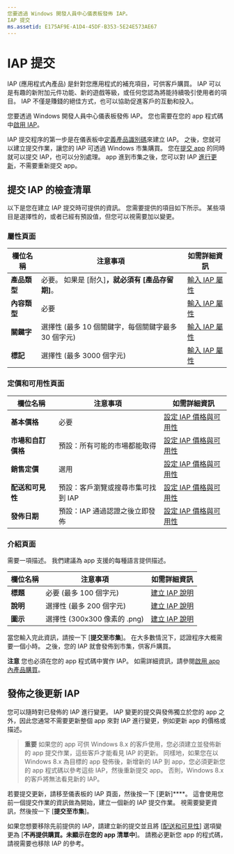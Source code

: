 ```yaml
---
您要透過 Windows 開發人員中心儀表板發佈 IAP。
IAP 提交
ms.assetid: E175AF9E-A1D4-45DF-B353-5E24E573AE67
---
```


# IAP 提交


IAP (應用程式內產品) 是針對您應用程式的補充項目，可供客戶購買。 IAP 可以是有趣的新附加元件功能、新的遊戲等級，或任何您認為將能持續吸引使用者的項目。 IAP 不僅是賺錢的絕佳方式，也可以協助促進客戶的互動和投入。

您要透過 Windows 開發人員中心儀表板發佈 IAP。 您也需要在您的 app 程式碼中[啟用 IAP](https://msdn.microsoft.com/library/windows/apps/mt219684)。

IAP 提交程序的第一步是在儀表板中[定義產品識別碼](set-your-iap-product-id.md)來建立 IAP。 之後，您就可以建立提交作業，讓您的 IAP 可透過 Windows 市集購買。 您在[提交 app](app-submissions.md) 的同時就可以提交 IAP，也可以分別處理。 app 進到市集之後，您可以對 IAP [進行更新](#updating-an-iap-after-submission)，不需要重新提交 app。

## 提交 IAP 的檢查清單


以下是您在建立 IAP 提交時可提供的資訊。 您需要提供的項目如下所示。 某些項目是選擇性的，或者已經有預設值，但您可以視需要加以變更。

### 屬性頁面
| 欄位名稱                    | 注意事項                                       | 如需詳細資訊                                                             |
|-------------------------------|---------------------------------------------|---------------------------------------------------------------------------|
| **產品類型**              | 必要。 如果是 [耐久]****，就必須有 [產品存留期]****。 | [輸入 IAP 屬性](enter-iap-properties.md)         |
| **內容類型**              | 必要                                    | [輸入 IAP 屬性](enter-iap-properties.md)                           | 
| **關鍵字**                  | 選擇性 (最多 10 個關鍵字，每個關鍵字最多 30 個字元) | [輸入 IAP 屬性](enter-iap-properties.md)                 |
| **標記**                       | 選擇性 (最多 3000 個字元)             | [輸入 IAP 屬性](enter-iap-properties.md)                           |

### 定價和可用性頁面 
| 欄位名稱                    | 注意事項                                       | 如需詳細資訊                                                             |
|-------------------------------|---------------------------------------------|---------------------------------------------------------------------------|
| **基本價格**                | 必要                                    | [設定 IAP 價格與可用性](set-iap-pricing-and-availability.md)   |
| **市場和自訂價格** | 預設：所有可能的市場都能取得 | [設定 IAP 價格與可用性](set-iap-pricing-and-availability.md)   |
| **銷售定價**              | 選用                                    | [設定 IAP 價格與可用性](set-iap-pricing-and-availability.md)   |
| **配送和可見性** | 預設：客戶瀏覽或搜尋市集可找到 IAP | [設定 IAP 價格與可用性](set-iap-pricing-and-availability.md) |
| **發佈日期**              | 預設：IAP 通過認證之後立即發佈 | [設定 IAP 價格與可用性](set-iap-pricing-and-availability.md)   |

### 介紹頁面
需要一項描述。 我們建議為 app 支援的每種語言提供描述。

| 欄位名稱                    | 注意事項                                       | 如需詳細資訊       |
|-------------------------------|---------------------------------------------|---------------------|
| **標題**                     | 必要 (最多 100 個字元)              | [建立 IAP 說明](create-iap-descriptions.md)                     |
| **說明**               | 選擇性 (最多 200 個字元)              | [建立 IAP 說明](create-iap-descriptions.md)                     |
| **圖示**                      | 選擇性 (300x300 像素的 .png)             | [建立 IAP 說明](create-iap-descriptions.md)                     |

當您輸入完此資訊，請按一下 [**提交至市集**]。 在大多數情況下，認證程序大概需要一個小時。 之後，您的 IAP 就會發佈到市集，供客戶購買。

**注意** 您也必須在您的 app 程式碼中實作 IAP。 如需詳細資訊，請參閱[啟用 app 內產品購買](https://msdn.microsoft.com/library/windows/apps/mt219684)。


## 發佈之後更新 IAP


您可以隨時對已發佈的 IAP 進行變更。 IAP 變更的提交與發佈獨立於您的 app 之外，因此您通常不需要更新整個 app 來對 IAP 進行變更，例如更新 app 的價格或描述。

> **重要** 如果您的 app 可供 Windows 8.x 的客戶使用，您必須建立並發佈新的 app 提交作業，這些客戶才能看見 IAP 的更新。 同樣地，如果您在以 Windows 8.x 為目標的 app 發佈後，新增新的 IAP 到 app，您必須更新您的 app 程式碼以參考這些 IAP，然後重新提交 app。 否則，Windows 8.x 的客戶將無法看見新的 IAP。

若要提交更新，請移至儀表板的 IAP 頁面，然後按一下 [更新]****。 這會使用您前一個提交作業的資訊做為開始，建立一個新的 IAP 提交作業。 視需要變更資訊，然後按一下 [**提交至市集**]。

如果您想要移除先前提供的 IAP，請建立新的提交並且將 [[配送和可見性](set-iap-pricing-and-availability.md)] 選項變更為 [**不再提供購買。未顯示在您的 app 清單中**]。 請務必更新您 app 的程式碼，請視需要也移除 IAP 的參考。



<!--HONumber=Mar16_HO1-->


